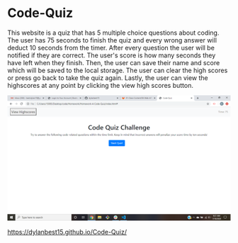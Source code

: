 # Code-Quiz
This website is a quiz that has 5 multiple choice questions about coding. The user has 75 seconds to finish the quiz and every wrong answer will deduct 10 seconds from the timer. After every question the user will be notified if they are correct. The user's score is how many seconds they have left when they finish. Then, the user can save their name and score which will be saved to the local storage. The user can clear the high scores or press go back to take the quiz again. Lastly, the user can view the highscores at any point by clicking the view high scores button.

![Code-Quiz](screenshot-hw4.png)

https://dylanbest15.github.io/Code-Quiz/